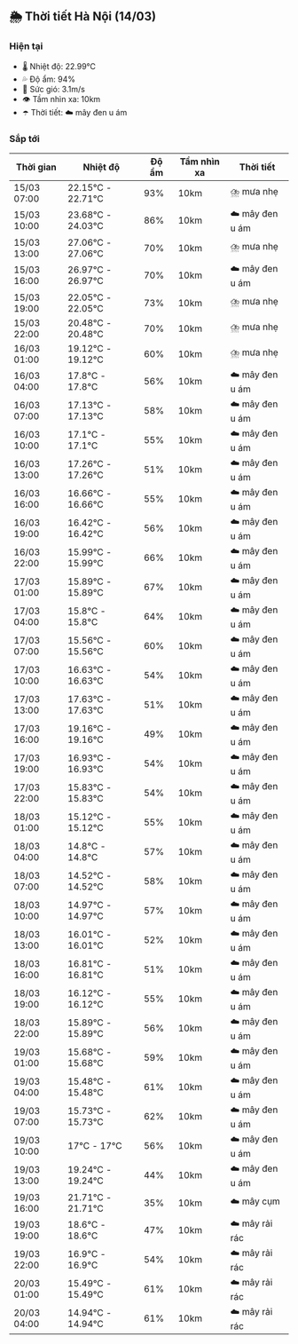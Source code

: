 ## 🌦️ Thời tiết Hà Nội (14/03)

### Hiện tại

- 🌡️ Nhiệt độ: 22.99℃
- 💦 Độ ẩm: 94%
- 💨 Sức gió: 3.1m/s
- 👁️ Tầm nhìn xa: 10km
- ☂️ Thời tiết: ☁️ mây đen u ám

### Sắp tới

| Thời gian | Nhiệt độ | Độ ẩm | Tầm nhìn xa | Thời tiết |
| --- | --- | --- | --- | --- |
| 15/03 07:00 | 22.15℃ - 22.71℃ | 93% | 10km | ⛈️ mưa nhẹ |
| 15/03 10:00 | 23.68℃ - 24.03℃ | 86% | 10km | ☁️ mây đen u ám |
| 15/03 13:00 | 27.06℃ - 27.06℃ | 70% | 10km | ⛈️ mưa nhẹ |
| 15/03 16:00 | 26.97℃ - 26.97℃ | 70% | 10km | ☁️ mây đen u ám |
| 15/03 19:00 | 22.05℃ - 22.05℃ | 73% | 10km | ⛈️ mưa nhẹ |
| 15/03 22:00 | 20.48℃ - 20.48℃ | 70% | 10km | ⛈️ mưa nhẹ |
| 16/03 01:00 | 19.12℃ - 19.12℃ | 60% | 10km | ⛈️ mưa nhẹ |
| 16/03 04:00 | 17.8℃ - 17.8℃ | 56% | 10km | ☁️ mây đen u ám |
| 16/03 07:00 | 17.13℃ - 17.13℃ | 58% | 10km | ☁️ mây đen u ám |
| 16/03 10:00 | 17.1℃ - 17.1℃ | 55% | 10km | ☁️ mây đen u ám |
| 16/03 13:00 | 17.26℃ - 17.26℃ | 51% | 10km | ☁️ mây đen u ám |
| 16/03 16:00 | 16.66℃ - 16.66℃ | 55% | 10km | ☁️ mây đen u ám |
| 16/03 19:00 | 16.42℃ - 16.42℃ | 56% | 10km | ☁️ mây đen u ám |
| 16/03 22:00 | 15.99℃ - 15.99℃ | 66% | 10km | ☁️ mây đen u ám |
| 17/03 01:00 | 15.89℃ - 15.89℃ | 67% | 10km | ☁️ mây đen u ám |
| 17/03 04:00 | 15.8℃ - 15.8℃ | 64% | 10km | ☁️ mây đen u ám |
| 17/03 07:00 | 15.56℃ - 15.56℃ | 60% | 10km | ☁️ mây đen u ám |
| 17/03 10:00 | 16.63℃ - 16.63℃ | 54% | 10km | ☁️ mây đen u ám |
| 17/03 13:00 | 17.63℃ - 17.63℃ | 51% | 10km | ☁️ mây đen u ám |
| 17/03 16:00 | 19.16℃ - 19.16℃ | 49% | 10km | ☁️ mây đen u ám |
| 17/03 19:00 | 16.93℃ - 16.93℃ | 54% | 10km | ☁️ mây đen u ám |
| 17/03 22:00 | 15.83℃ - 15.83℃ | 54% | 10km | ☁️ mây đen u ám |
| 18/03 01:00 | 15.12℃ - 15.12℃ | 55% | 10km | ☁️ mây đen u ám |
| 18/03 04:00 | 14.8℃ - 14.8℃ | 57% | 10km | ☁️ mây đen u ám |
| 18/03 07:00 | 14.52℃ - 14.52℃ | 58% | 10km | ☁️ mây đen u ám |
| 18/03 10:00 | 14.97℃ - 14.97℃ | 57% | 10km | ☁️ mây đen u ám |
| 18/03 13:00 | 16.01℃ - 16.01℃ | 52% | 10km | ☁️ mây đen u ám |
| 18/03 16:00 | 16.81℃ - 16.81℃ | 51% | 10km | ☁️ mây đen u ám |
| 18/03 19:00 | 16.12℃ - 16.12℃ | 55% | 10km | ☁️ mây đen u ám |
| 18/03 22:00 | 15.89℃ - 15.89℃ | 56% | 10km | ☁️ mây đen u ám |
| 19/03 01:00 | 15.68℃ - 15.68℃ | 59% | 10km | ☁️ mây đen u ám |
| 19/03 04:00 | 15.48℃ - 15.48℃ | 61% | 10km | ☁️ mây đen u ám |
| 19/03 07:00 | 15.73℃ - 15.73℃ | 62% | 10km | ☁️ mây đen u ám |
| 19/03 10:00 | 17℃ - 17℃ | 56% | 10km | ☁️ mây đen u ám |
| 19/03 13:00 | 19.24℃ - 19.24℃ | 44% | 10km | ☁️ mây đen u ám |
| 19/03 16:00 | 21.71℃ - 21.71℃ | 35% | 10km | ☁️ mây cụm |
| 19/03 19:00 | 18.6℃ - 18.6℃ | 47% | 10km | ☁️ mây rải rác |
| 19/03 22:00 | 16.9℃ - 16.9℃ | 54% | 10km | ☁️ mây rải rác |
| 20/03 01:00 | 15.49℃ - 15.49℃ | 61% | 10km | ☁️ mây rải rác |
| 20/03 04:00 | 14.94℃ - 14.94℃ | 61% | 10km | ☁️ mây rải rác |
